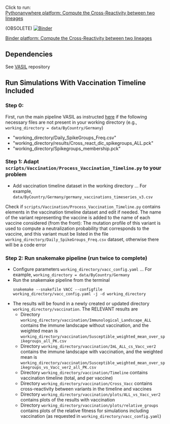 Click to run:  
[Pythonanywhere platform: Compute the Cross-Reactivity between two lineages](https://projects-raharinirina.pythonanywhere.com/vasil/FoldR_PNeut/)

(OBSOLETE)
[![Binder](https://mybinder.org/badge_logo.svg)](https://mybinder.org/v2/gh/AlexiaNomena/VASIL_Extra/HEAD?urlpath=%2Fvoila%2Frender%2FCross_Demo.ipynb)

[Binder platform: Compute the Cross-Reactivity between two lineages](https://mybinder.org/v2/gh/AlexiaNomena/VASIL_Extra/HEAD?urlpath=%2Fvoila%2Frender%2FCross_Demo.ipynb)

## Dependencies

See [VASIL](https://github.com/KleistLab/VASIL/tree/main) repository 

## Run Simulations With Vaccination Timeline Included

### Step 0: 
First, run the main pipeline VASIL as instructed [here](https://github.com/KleistLab/VASIL/tree/main) if the following necessary files are not present in your working directory (e.g., `working_directory = data/ByCountry/Germany`)
- "working_directory/Daily_SpikeGroups_Freq.csv"
- "working_directory/results/Cross_react_dic_spikegroups_ALL.pck"
- "working_directory/Spikegroups_membership.pck"

### Step 1: Adapt `scripts/Vaccination/Process_Vaccination_Timeline.py` to your problem

- Add vaccination timeline dataset in the working directory ... For example, `data/ByCountry/Germany/germany_vaccinations_timeseries_v3.csv`
  
Check if `scripts/Vaccination/Process_Vaccination_Timeline.py` contains elements in the vaccination timeline dataset and edit if needed.
The name of the variant representing the vaccine is added to the name of each vaccine considered (from the front): The mutation profile of this variant is used to compute a neutralization probability that corresponds to the vaccine, and this variant must be listed in the file `working_directory/Daily_SpikeGroups_Freq.csv` dataset, otherwise there will be a code error


### Step 2: Run snakemake pipeline (run twice to complete)

- Configure parameters `working_directory/vacc_config.yaml` ... For example, `working_directory = data/ByCountry/Germany`
- Run the snakemake pipeline from the terminal
  ```
  snakemake --snakefile VACC --configfile working_directory/vacc_config.yaml -j -d working_directory
  ```
- The results will be found in a newly created or updated directory `working_directory/vaccination`. The RELEVANT results are
  * Directory `working_directory/vaccination/Immunological_Landscape_ALL` contains the immune landscape without vaccination, and the weighted mean is `working_directory/vaccination/Susceptible_weighted_mean_over_spikegroups_all_PK.csv`
  * Directory `working_directory/vaccination/ImL_ALL_cs_Vacc_ver2` contains the immune landscape with vaccination, and the weighted mean is `working_directory/vaccination/Susceptible_weighted_mean_over_spikegroups_vs_Vacc_ver2_all_PK.csv`
  * Directory `working_directory/vaccination/Timeline` contains vaccination timeline (total, and per vaccine)
  * Directory `working_directory/vaccination/Cross_Vacc` contains cross-reactivity between variants in the timeline and vaccines
  * Directory `working_directory/vaccination/plots/ALL_vs_Vacc_ver2` contains plots of the results with vaccination
  * Directory `working_directory/vaccination/plots/relative_groups` contains plots of the relative fitness for simulations including vaccination (as requested in `working_directory/vacc_config.yaml`)
 
    
